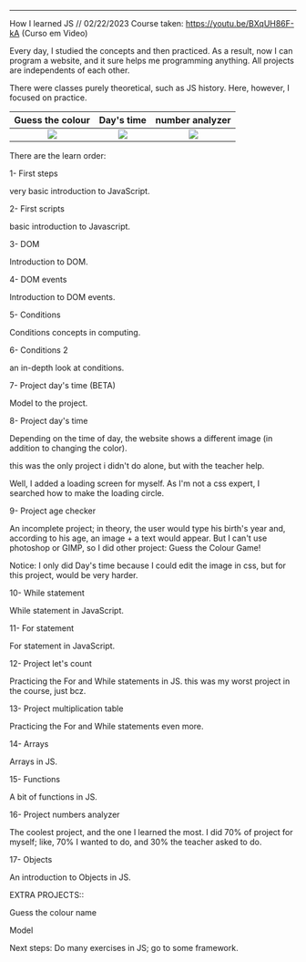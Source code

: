 ----

How I learned JS // 02/22/2023 Course taken: https://youtu.be/BXqUH86F-kA (Curso em Video)

Every day, I studied the concepts and then practiced. 
As a result, now I can program a website, and it sure 
helps me programming anything. All projects are 
independents of each other.

There were classes purely theoretical, such as JS history. 
Here, however, I focused on practice.

Guess the colour             |  Day's time          | number analyzer |
:-------------------------:|:-------------------------:|:---------------:
![](https://media.discordapp.net/attachments/1036757367657865220/1078122613626372116/guess_the_colour.jpeg?width=499&height=497)  |  ![](https://media.discordapp.net/attachments/1036757367657865220/1078122613102096384/days_time.gif) | ![](https://media.discordapp.net/attachments/1036757367657865220/1078122612523274250/number_analyzer.gif?width=495&height=497)

There are the learn order:

1- First steps

very basic introduction to JavaScript.


2- First scripts

basic introduction to Javascript.


3- DOM

Introduction to DOM.

4- DOM events


Introduction to DOM events.

5- Conditions

Conditions concepts in computing.


6- Conditions 2

an in-depth look at conditions.


7- Project day's time (BETA)

Model to the project.


8- Project day's time

Depending on the time of day, the website shows a 
different image (in addition to changing the color).

this was the only project i didn't do alone, but 
with the teacher help.  

Well, I added a loading screen for myself. 
As I'm not a css expert, I searched how 
to make the loading circle.




9- Project age checker

An incomplete project; in theory, the user would type 
his birth's year and, according to his age, an image +
a text would appear. But I can't use photoshop or GIMP,
so I did other project: Guess the Colour Game! 

Notice: I only did Day's time because I could edit the
image in css, but for this project, would be very harder.


10- While statement

While statement in JavaScript.


11- For statement

For statement in JavaScript.


12- Project let's count

Practicing the For and While statements in JS. 
this was my worst project in the course, just bcz.


13- Project multiplication table

Practicing the For and While statements even more.


14- Arrays

Arrays in JS.


15- Functions

A bit of functions in JS. 


16- Project numbers analyzer

The coolest project, and the one I learned the most.
I did 70% of project for myself; like, 70%
I wanted to do, and 30% the teacher asked to do.


17- Objects

An introduction to Objects in JS.


EXTRA PROJECTS::

Guess the colour name

Model



Next steps: 
Do many exercises in JS; go to some framework. 
